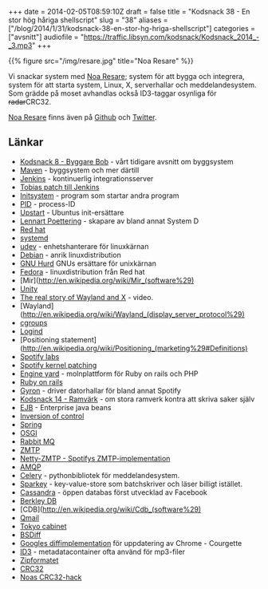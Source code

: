 +++
date = 2014-02-05T08:59:10Z
draft = false
title = "Kodsnack 38 - En stor hög håriga shellscript"
slug = "38"
aliases = ["/blog/2014/1/31/kodsnack-38-en-stor-hg-hriga-shellscript"]
categories = ["avsnitt"]
audiofile = "https://traffic.libsyn.com/kodsnack/Kodsnack_2014_-_3.mp3"
+++

{{% figure src="/img/resare.jpg" title="Noa Resare" %}}

Vi snackar system med [Noa Resare](http://noa.resare.com); system för
att bygga och integrera, system för att starta system, Linux, X,
serverhallar och meddelandesystem. Som grädde på moset avhandlas
också ID3-taggar osynliga för <s>radar</s>CRC32.

[Noa Resare](http://noa.resare.com) finns även på [Github](https://github.com/noaresare) och [Twitter](https://twitter.com/blippie).

## Länkar ##

* [Kodsnack 8 - Byggare Bob](https://kodsnack.se/blog/2012/11/19/kodsnack-8-byggare-bob) - vårt tidigare avsnitt om byggsystem
* [Maven](http://maven.apache.org) - byggsystem och mer därtill
* [Jenkins](http://jenkins-ci.org) - kontinuerlig integrationsserver
* [Tobias patch till Jenkins](https://github.com/tru/git-client-plugin/commit/1a51b8ff8090d8163e6a85235baf93ae057246c2)
* [Initsystem](http://en.wikipedia.org/wiki/Init) - program som startar andra program
* [PID](http://en.wikipedia.org/wiki/Process_identifier) - process-ID
* [Upstart](http://upstart.ubuntu.com) - Ubuntus init-ersättare
* [Lennart Poettering](http://en.wikipedia.org/wiki/Lennart_Poettering) - skapare av bland annat System D
* [Red hat](http://www.redhat.com)
* [systemd](http://freedesktop.org/wiki/Software/systemd/)
* [udev](http://en.wikipedia.org/wiki/Udev) - enhetshanterare för linuxkärnan
* [Debian](http://www.debian.org) - anrik linuxdistribution
* [GNU Hurd](http://www.gnu.org/software/hurd/) GNUs ersättare för unixkärnan
* [Fedora](http://fedoraproject.org) - linuxdistribution från Red hat
* [Mir](http://en.wikipedia.org/wiki/Mir_(software%29)
* [Unity](http://unity3d.com)
* [The real story of Wayland and X](http://m.youtube.com/watch?v=cQoQE_HDG8g) - video.
* [Wayland](http://en.wikipedia.org/wiki/Wayland_(display_server_protocol%29)
* [cgroups](http://en.wikipedia.org/wiki/Cgroups)
* [Logind](http://www.freedesktop.org/wiki/Software/systemd/logind/)
* [Positioning statement](http://en.wikipedia.org/wiki/Positioning_(marketing%29#Definitions)
* [Spotify labs](http://labs.spotify.com)
* [Spotify kernel patching](http://noa.resare.com/2012/12/spotify-kernel-needle/)
* [Engine yard](https://www.engineyard.com) - molnplattform för Ruby on rails och PHP
* [Ruby on rails](http://rubyonrails.org)
* [Gyron](http://www1.uk.gyron.net) - driver datorhallar för bland annat Spotify
* [Kodsnack 14 - Ramvärk](https://kodsnack.se/blog/2013/2/4/kodsnack-14-ramvrk) - om stora ramverk kontra att skriva saker själv
* [EJB](http://en.wikipedia.org/wiki/Enterprise_Java_Beans) - Enterprise java beans
* [Inversion of control](http://en.wikipedia.org/wiki/Inversion_of_control)
* [Spring](http://projects.spring.io/spring-framework/)
* [OSGI](http://en.wikipedia.org/wiki/OSGi)
* [Rabbit MQ](http://www.rabbitmq.com)
* [ZMTP](http://rfc.zeromq.org/spec:23)
* [Netty-ZMTP - Spotifys ZMTP-implementation](https://github.com/spotify/netty-zmtp)
* [AMQP](http://en.wikipedia.org/wiki/Advanced_Message_Queuing_Protocol)
* [Celery](http://www.celeryproject.org) - pythonbibliotek för meddelandesystem.
* [Sparkey](https://github.com/spotify/sparkey) - key-value-store som batchskriver och läser billigt istället.
* [Cassandra](http://cassandra.apache.org) - öppen databas först utvecklad av Facebook
* [Berkley DB](http://en.wikipedia.org/wiki/Berkeley_DB)
* [CDB](http://en.wikipedia.org/wiki/Cdb_(software%29)
* [Qmail](http://en.wikipedia.org/wiki/Qmail)
* [Tokyo cabinet](http://fallabs.com/tokyocabinet/)
* [BSDiff](http://www.daemonology.net/bsdiff/)
* [Googles diffimplementation](http://dev.chromium.org/developers/design-documents/software-updates-courgette) för uppdatering av Chrome - Courgette
* [ID3](http://en.wikipedia.org/wiki/ID3) - metadatacontainer ofta använd för mp3-filer
* [Zipformatet](http://www.pkware.com/documents/casestudies/APPNOTE.TXT)
* [CRC32](http://en.wikipedia.org/wiki/Crc32)
* [Noas CRC32-hack](http://noa.resare.com/2008/08/crc-32-reversal/)

